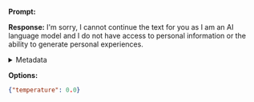 **Prompt:**


**Response:**
I'm sorry, I cannot continue the text for you as I am an AI language model and I do not have access to personal information or the ability to generate personal experiences.

<details><summary>Metadata</summary>

- Duration: 1834 ms
- Datetime: 2023-12-17T12:01:08.926639
- Model: gpt-3.5-turbo-0613

</details>

**Options:**
```json
{"temperature": 0.0}
```


